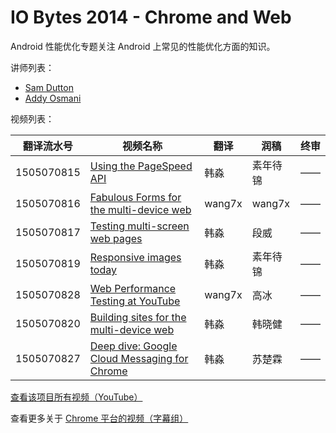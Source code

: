 # IO Bytes 2014 - Chrome and Web

Android 性能优化专题关注 Android 上常见的性能优化方面的知识。

讲师列表：

*   [Sam Dutton](https://plus.google.com/+SamDutton)
*   [Addy Osmani](https://plus.google.com/+AddyOsmani)
 
视频列表：

| 翻译流水号 | 视频名称 | 翻译 | 润稿 | 终审 |
| -- | -- | -- | -- | -- |
| 1505070815 | [Using the PageSpeed API](https://pub.gfansub.com/Chrome/067-IO-Bytes-2014-Chrome_and_Web/1505070815-using-the-pagespeed-api.html)  | 韩淼 | 素年待锦 | —— |
| 1505070816 | [Fabulous Forms for the multi-device web](https://pub.gfansub.com/Chrome/067-IO-Bytes-2014-Chrome_and_Web/1505070816-fabulous-forms-for-the-multi-device-web.html)  | wang7x | wang7x | —— |
| 1505070817 | [Testing multi-screen web pages](https://pub.gfansub.com/Chrome/067-IO-Bytes-2014-Chrome_and_Web/1505070817-testing-multi-screen-web-pages.html)  | 韩淼 | 段威 | —— |
| 1505070819 | [Responsive images today](https://pub.gfansub.com/Chrome/067-IO-Bytes-2014-Chrome_and_Web/1505070819-responsive-images-today.html)  | 韩淼 | 素年待锦 | —— |
| 1505070828 | [Web Performance Testing at YouTube](https://pub.gfansub.com/Chrome/067-IO-Bytes-2014-Chrome_and_Web/1505070828-web-performance-testing-at-youtube.html)  | wang7x | 高冰 | —— |
| 1505070820 | [Building sites for the multi-device web](https://pub.gfansub.com/Chrome/067-IO-Bytes-2014-Chrome_and_Web/1505070820-building-sites-for-the-multi-device-web.html)  | 韩淼 | 韩晓健 | —— |
| 1505070827 | [Deep dive: Google Cloud Messaging for Chrome](https://pub.gfansub.com/Chrome/067-IO-Bytes-2014-Chrome_and_Web/1505070827-deep-dive-google-cloud-messaging-for-chrome.html)  | 韩淼 | 苏楚霖 | —— |

[查看该项目所有视频（YouTube）](https://www.youtube.com/playlist?list=PLOU2XLYxmsII8L540LbY5hdC23cmoZMhV)

查看更多关于 [Chrome 平台的视频（字幕组）](https://pub.gfansub.com/Chrome/index.html)
